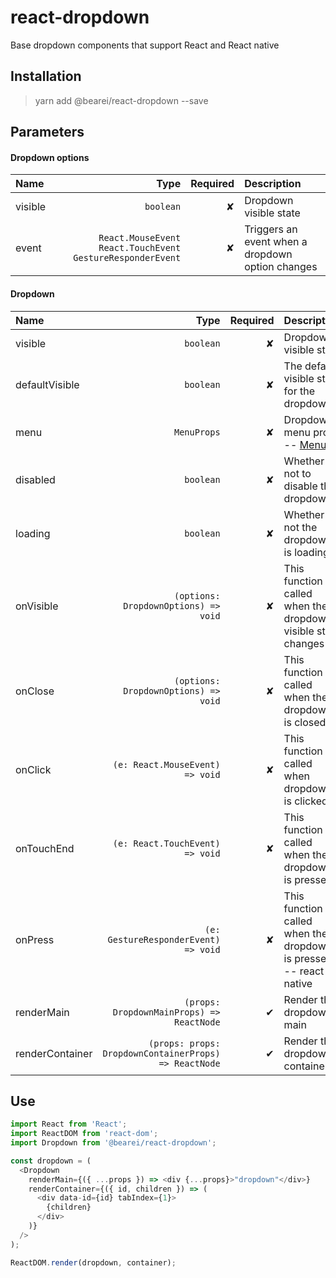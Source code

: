 # react-dropdown

Base dropdown components that support React and React native

## Installation

> yarn add @bearei/react-dropdown --save

## Parameters

#### Dropdown options

| Name | Type | Required | Description |
| :-- | --: | --: | :-- |
| visible | `boolean` | ✘ | Dropdown visible state |
| event | `React.MouseEvent` `React.TouchEvent` `GestureResponderEvent` | ✘ | Triggers an event when a dropdown option changes |

#### Dropdown

| Name | Type | Required | Description |
| :-- | --: | --: | :-- |
| visible | `boolean` | ✘ | Dropdown visible state |
| defaultVisible | `boolean` | ✘ | The default visible state for the dropdown |
| menu | `MenuProps` | ✘ | Dropdown menu props -- [Menu](https://github.com/bear-ei/react-menu) |
| disabled | `boolean` | ✘ | Whether or not to disable the dropdown |
| loading | `boolean` | ✘ | Whether or not the dropdown is loading |
| onVisible | `(options: DropdownOptions) => void` | ✘ | This function is called when the dropdown visible state changes |
| onClose | `(options: DropdownOptions) => void` | ✘ | This function is called when the dropdown is closed |
| onClick | `(e: React.MouseEvent) => void` | ✘ | This function is called when dropdown is clicked |
| onTouchEnd | `(e: React.TouchEvent) => void` | ✘ | This function is called when the dropdown is pressed |
| onPress | `(e: GestureResponderEvent) => void` | ✘ | This function is called when the dropdown is pressed -- react native |
| renderMain | `(props: DropdownMainProps) => ReactNode` | ✔ | Render the dropdown main |
| renderContainer | `(props: props: DropdownContainerProps) => ReactNode` | ✔ | Render the dropdown container |

## Use

```typescript
import React from 'React';
import ReactDOM from 'react-dom';
import Dropdown from '@bearei/react-dropdown';

const dropdown = (
  <Dropdown
    renderMain={({ ...props }) => <div {...props}>"dropdown"</div>}
    renderContainer={({ id, children }) => (
      <div data-id={id} tabIndex={1}>
        {children}
      </div>
    )}
  />
);

ReactDOM.render(dropdown, container);
```
